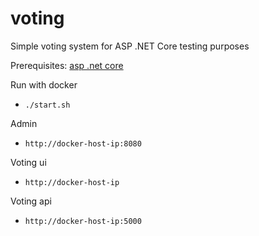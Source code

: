 # voting
Simple voting system for ASP .NET Core testing purposes

Prerequisites:
[asp .net core](http://docs.asp.net/en/latest/getting-started/index.html)

Run with docker
* `./start.sh`

Admin
* `http://docker-host-ip:8080`

Voting ui
* `http://docker-host-ip`

Voting api
* `http://docker-host-ip:5000`

